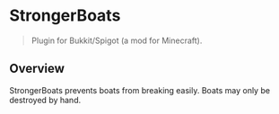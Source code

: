 StrongerBoats
=============

> Plugin for Bukkit/Spigot (a mod for Minecraft).

## Overview

StrongerBoats prevents boats from breaking easily. Boats may only be destroyed by hand.
